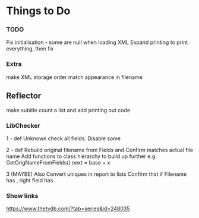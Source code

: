 # Things to Do 

### TODO 
Fix initialisation - some are null when loading XML
Expand printing to print everything, then fix

### Extra
make XML storage order match appearance in filename


## Reflector
make subitle count a list and add printing out code


### LibChecker

1 - def
Unknown check all fields. Disable some

2 - def
Rebuild original filename from
Fields and
Confirm matches actual file name
Add functions to class hierarchy to build up further e.g. GetOrigNameFromFields()
next = base + x 

3 (MAYBE)
Also
Convert uniques in report to lists
Confirm that if Filename has , right field has




### Show links 
https://www.thetvdb.com/?tab=series&id=248035